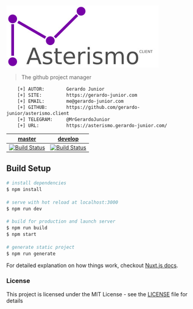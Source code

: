 [![Imagem](.github/assets/asterismo_logo.jpg)](https://asterismo.gerardo-junior.com/)

> The github project manager

```
    [+] AUTOR:        Gerardo Junior
    [+] SITE:         https://gerardo-junior.com
    [+] EMAIL:        me@gerardo-junior.com
    [+] GITHUB:       https://github.com/gerardo-junior/asterismo.client
    [+] TELEGRAM:     @MrGerardoJunior
    [+] URL:          https://asterismo.gerardo-junior.com/
```

| [master](https://asterismo.gerardo-junior.com/)  | [develop](https://develop--asterismo.netlify.com/)  |
| :------------: | :------------: |
| [![Build Status](https://travis-ci.org/gerardo-junior/asterismo.client.svg?branch=master)](https://travis-ci.org/gerardo-junior/asterismo.client)  | [![Build Status](https://travis-ci.org/gerardo-junior/asterismo.client.svg?branch=develop)](https://travis-ci.org/gerardo-junior/asterismo.client)  |


## Build Setup

``` bash
# install dependencies
$ npm install

# serve with hot reload at localhost:3000
$ npm run dev

# build for production and launch server
$ npm run build
$ npm start

# generate static project
$ npm run generate
```

For detailed explanation on how things work, checkout [Nuxt.js docs](https://nuxtjs.org).

### License  
This project is licensed under the MIT License - see the [LICENSE](LICENSE) file for details
